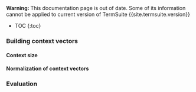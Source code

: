 <div class="alert alert-danger" role="alert">
<strong>Warning: </strong> This documentation page is out of date. Some of its information cannot be applied to current version of TermSuite {{site.termsuite.version}}
</div>


* TOC
{:toc}

### Building context vectors

#### Context size

#### Normalization of context vectors


### Evaluation

